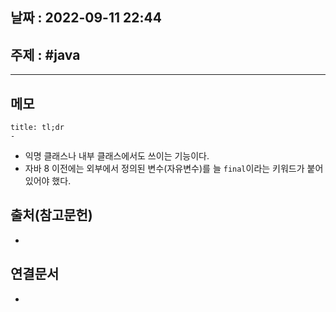 ## 날짜 : 2022-09-11 22:44

## 주제 : #java 
----
## 메모
```ad-note
title: tl;dr
- 
```


- 익명 클래스나 내부 클래스에서도 쓰이는 기능이다. 
- 자바 8 이전에는 외부에서 정의된 변수(자유변수)를 늘 `final`이라는 키워드가 붙어있어야 했다. 



## 출처(참고문헌)
- 

## 연결문서
- 

